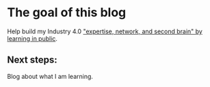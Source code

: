 # The goal of this blog
Help build my Industry 4.0 ["expertise, network, and second brain" by learning in public](https://www.swyx.io/learn-in-public/).

## Next steps:
Blog about what I am learning.
